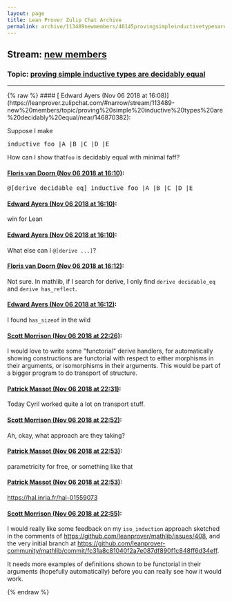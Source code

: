 ```yaml
---
layout: page
title: Lean Prover Zulip Chat Archive 
permalink: archive/113489newmembers/46145provingsimpleinductivetypesaredecidablyequal.html
---
```


## Stream: [new members](https://leanprover-community.github.io/archive/113489newmembers/index.html)
### Topic: [proving simple inductive types are decidably equal](https://leanprover-community.github.io/archive/113489newmembers/46145provingsimpleinductivetypesaredecidablyequal.html)

---

<base href="https://leanprover.zulipchat.com">
{% raw %}
#### [ Edward Ayers (Nov 06 2018 at 16:08)](https://leanprover.zulipchat.com/#narrow/stream/113489-new%20members/topic/proving%20simple%20inductive%20types%20are%20decidably%20equal/near/146870382):
<p>Suppose I make</p>
<div class="codehilite"><pre><span></span><span class="kn">inductive</span> <span class="n">foo</span> <span class="bp">|</span><span class="n">A</span> <span class="bp">|</span><span class="n">B</span> <span class="bp">|</span><span class="n">C</span> <span class="bp">|</span><span class="n">D</span> <span class="bp">|</span><span class="n">E</span>
</pre></div>


<p>How can I show that<code>foo</code> is decidably equal with minimal faff?</p>

#### [ Floris van Doorn (Nov 06 2018 at 16:10)](https://leanprover.zulipchat.com/#narrow/stream/113489-new%20members/topic/proving%20simple%20inductive%20types%20are%20decidably%20equal/near/146870461):
<div class="codehilite"><pre><span></span>@[derive decidable_eq] inductive foo |A |B |C |D |E
</pre></div>

#### [ Edward Ayers (Nov 06 2018 at 16:10)](https://leanprover.zulipchat.com/#narrow/stream/113489-new%20members/topic/proving%20simple%20inductive%20types%20are%20decidably%20equal/near/146870516):
<p>win for Lean</p>

#### [ Edward Ayers (Nov 06 2018 at 16:10)](https://leanprover.zulipchat.com/#narrow/stream/113489-new%20members/topic/proving%20simple%20inductive%20types%20are%20decidably%20equal/near/146870537):
<p>What else can I <code>@[derive ...]</code>?</p>

#### [ Floris van Doorn (Nov 06 2018 at 16:12)](https://leanprover.zulipchat.com/#narrow/stream/113489-new%20members/topic/proving%20simple%20inductive%20types%20are%20decidably%20equal/near/146870660):
<p>Not sure. In mathlib, if I search for derive, I only find <code>derive decidable_eq</code> and <code>derive has_reflect</code>.</p>

#### [ Edward Ayers (Nov 06 2018 at 16:12)](https://leanprover.zulipchat.com/#narrow/stream/113489-new%20members/topic/proving%20simple%20inductive%20types%20are%20decidably%20equal/near/146870661):
<p>I found <code>has_sizeof</code> in the wild</p>

#### [ Scott Morrison (Nov 06 2018 at 22:26)](https://leanprover.zulipchat.com/#narrow/stream/113489-new%20members/topic/proving%20simple%20inductive%20types%20are%20decidably%20equal/near/146895917):
<p>I would love to write some "functorial" derive handlers, for automatically showing constructions are functorial with respect to either morphisms in their arguments, or isomorphisms in their arguments. This would be part of a bigger program to do transport of structure.</p>

#### [ Patrick Massot (Nov 06 2018 at 22:31)](https://leanprover.zulipchat.com/#narrow/stream/113489-new%20members/topic/proving%20simple%20inductive%20types%20are%20decidably%20equal/near/146896228):
<p>Today Cyril worked quite a lot on transport stuff.</p>

#### [ Scott Morrison (Nov 06 2018 at 22:52)](https://leanprover.zulipchat.com/#narrow/stream/113489-new%20members/topic/proving%20simple%20inductive%20types%20are%20decidably%20equal/near/146897672):
<p>Ah, okay, what approach are they taking?</p>

#### [ Patrick Massot (Nov 06 2018 at 22:53)](https://leanprover.zulipchat.com/#narrow/stream/113489-new%20members/topic/proving%20simple%20inductive%20types%20are%20decidably%20equal/near/146897712):
<p>parametricity for free, or something like that</p>

#### [ Patrick Massot (Nov 06 2018 at 22:53)](https://leanprover.zulipchat.com/#narrow/stream/113489-new%20members/topic/proving%20simple%20inductive%20types%20are%20decidably%20equal/near/146897752):
<p><a href="https://hal.inria.fr/hal-01559073" target="_blank" title="https://hal.inria.fr/hal-01559073">https://hal.inria.fr/hal-01559073</a></p>

#### [ Scott Morrison (Nov 06 2018 at 22:55)](https://leanprover.zulipchat.com/#narrow/stream/113489-new%20members/topic/proving%20simple%20inductive%20types%20are%20decidably%20equal/near/146897881):
<p>I would really like some feedback on my <code>iso_induction</code> approach sketched in the comments of <a href="https://github.com/leanprover/mathlib/issues/408" target="_blank" title="https://github.com/leanprover/mathlib/issues/408">https://github.com/leanprover/mathlib/issues/408</a>, and the very initial branch at <a href="https://github.com/leanprover-community/mathlib/commit/fc31a8c81040f2a7e087df890f1c848ff6d34eff" target="_blank" title="https://github.com/leanprover-community/mathlib/commit/fc31a8c81040f2a7e087df890f1c848ff6d34eff">https://github.com/leanprover-community/mathlib/commit/fc31a8c81040f2a7e087df890f1c848ff6d34eff</a>. </p>
<p>It needs more examples of definitions shown to be functorial in their arguments (hopefully automatically) before you can really see how it would work.</p>


{% endraw %}
